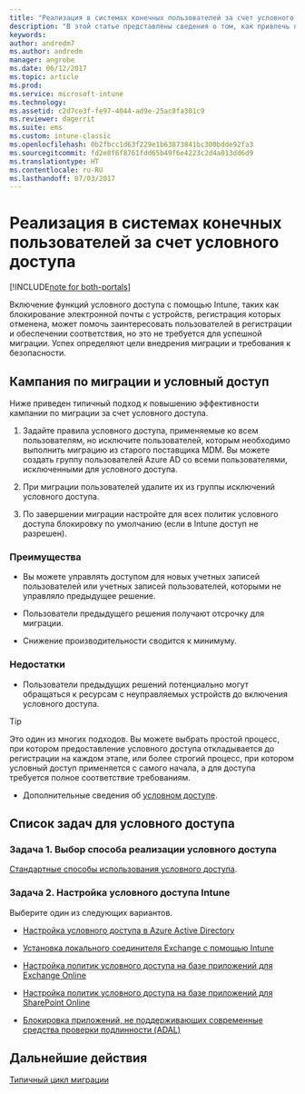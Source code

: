 ```yaml
---
title: "Реализация в системах конечных пользователей за счет условного доступа"
description: "В этой статье представлены сведения о том, как привлечь пользователей к регистрации в Intune за счет условного доступа."
keywords: 
author: andredm7
ms.author: andredm
manager: angrobe
ms.date: 06/12/2017
ms.topic: article
ms.prod: 
ms.service: microsoft-intune
ms.technology: 
ms.assetid: c2d7ce3f-fe97-4044-ad9e-25ac8fa301c9
ms.reviewer: dagerrit
ms.suite: ems
ms.custom: intune-classic
ms.openlocfilehash: 0b2fbcc1d63f229e1b63873841bc300bdde92fa3
ms.sourcegitcommit: fd2e8f6f8761fdd65b49f6e4223c2d4a013dd6d9
ms.translationtype: HT
ms.contentlocale: ru-RU
ms.lasthandoff: 07/03/2017
---
```

# <a name="drive-end-user-adoption-with-conditional-access"></a>Реализация в системах конечных пользователей за счет условного доступа

[!INCLUDE[note for both-portals](./includes/note-for-both-portals.md)]

Включение функций условного доступа с помощью Intune, таких как блокирование электронной почты с устройств, регистрация которых отменена, может помочь заинтересовать пользователей в регистрации и обеспечении соответствия, но это не требуется для успешной миграции. Успех определяют цели внедрения миграции и требования к безопасности.

## <a name="migration-campaign-with-conditional-access"></a>Кампания по миграции и условный доступ

Ниже приведен типичный подход к повышению эффективности кампании по миграции за счет условного доступа.

1.  Задайте правила условного доступа, применяемые ко всем пользователям, но исключите пользователей, которым необходимо выполнить миграцию из старого поставщика MDM. Вы можете создать группу пользователей Azure AD со всеми пользователями, исключенными для условного доступа.

2.  При миграции пользователей удалите их из группы исключений условного доступа.

3.  По завершении миграции настройте для всех политик условного доступа блокировку по умолчанию (если в Intune доступ не разрешен).

### <a name="advantages"></a>Преимущества

-   Вы можете управлять доступом для новых учетных записей пользователей или учетных записей пользователей, которыми не управляло предыдущее решение.

-   Пользователи предыдущего решения получают отсрочку для миграции.

-   Снижение производительности сводится к минимуму.

### <a name="disadvantages"></a>Недостатки

-   Пользователи предыдущих решений потенциально могут обращаться к ресурсам с неуправляемых устройств до включения условного доступа.

> [!TIP]
> Это один из многих подходов. Вы можете выбрать простой процесс, при котором предоставление условного доступа откладывается до регистрации на каждом этапе, или более строгий процесс, при котором условный доступ применяется с самого начала, а для доступа требуется полное соответствие требованиям.

-   Дополнительные сведения об [условном доступе](/intune/conditional-access).

## <a name="task-list-for-conditional-access"></a>Список задач для условного доступа

### <a name="task-1-decide-how-you-are-going-to-implement-conditional-access"></a>Задача 1. Выбор способа реализации условного доступа

[Стандартные способы использования условного доступа](/intune/conditional-access-intune-common-ways-use).

### <a name="task-2-set-up-intune-conditional-access"></a>Задача 2. Настройка условного доступа Intune

Выберите один из следующих вариантов.

-   [Настройка условного доступа в Azure Active Directory](https://docs.microsoft.com/azure/active-directory/active-directory-conditional-access-azure-portal)

-   [Установка локального соединителя Exchange с помощью Intune](/intune/exchange-connector-install)

-   [Настройка политик условного доступа на базе приложений для Exchange Online](/intune/app-based-conditional-access-intune-exchange-online-create)

-   [Настройка политик условного доступа на базе приложений для SharePoint Online](/intune/app-based-conditional-access-intune-sharepoint-online-create)

-   [Блокировка приложений, не поддерживающих современные средства проверки подлинности (ADAL)](/intune/app-modern-authentication-block)

## <a name="next-steps"></a>Дальнейшие действия

[Типичный цикл миграции](migration-guide-cycle.md)
